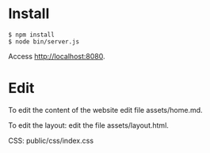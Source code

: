 # Install

    $ npm install
    $ node bin/server.js

Access [http://localhost:8080](http://localhost:8080).

# Edit

To edit the content of the website edit file assets/home.md.

To edit the layout: edit the file assets/layout.html.

CSS: public/css/index.css